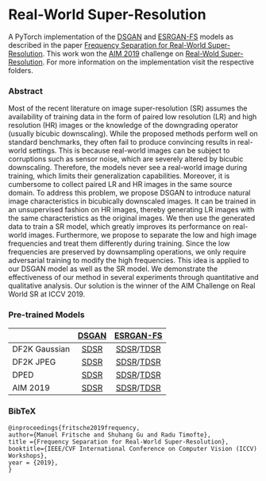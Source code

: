 # Real-World Super-Resolution
A PyTorch implementation of the [DSGAN](https://github.com/ManuelFritsche/real-world-sr/tree/master/dsgan) and [ESRGAN-FS](https://github.com/ManuelFritsche/real-world-sr/tree/master/esrgan-fs) models as described in the paper [Frequency Separation for Real-World Super-Resolution](https://arxiv.org/pdf/1911.07850.pdf). 
This work won the [AIM 2019](http://www.vision.ee.ethz.ch/aim19/) challenge on [Real-Wold Super-Resolution](https://arxiv.org/abs/1911.07783). For more information on the implementation visit the respective folders.

### Abstract
Most of the recent literature on image super-resolution (SR) assumes the availability of training data in the form of paired low resolution (LR) and high resolution (HR) images or the knowledge of the downgrading operator (usually bicubic downscaling). While the proposed methods perform well on standard benchmarks, they often fail to produce convincing results in real-world settings. This is because real-world images can be subject to corruptions such as sensor noise, which are severely altered by bicubic downscaling. Therefore, the models never see a real-world image during training, which limits their generalization capabilities. Moreover, it is cumbersome to collect paired LR and HR images in the same source domain.
To address this problem, we propose DSGAN to introduce natural image characteristics in bicubically downscaled images. It can be trained in an unsupervised fashion on HR images, thereby generating LR images with the same characteristics as the original images. We then use the generated data to train a SR model, which greatly improves its performance on real-world images. Furthermore, we propose to separate the low and high image frequencies and treat them differently during training. Since the low frequencies are preserved by downsampling operations, we only require adversarial training to modify the high frequencies. This idea is applied to our DSGAN model as well as the SR model. We demonstrate the effectiveness of our method in several experiments through quantitative and qualitative analysis. Our solution is the winner of the AIM Challenge on Real World SR at ICCV 2019.

### Pre-trained Models
| |[DSGAN](https://github.com/ManuelFritsche/real-world-sr/tree/master/dsgan)|[ESRGAN-FS](https://github.com/ManuelFritsche/real-world-sr/tree/master/esrgan-fs)|
|---|:---:|:---:|
|DF2K Gaussian|[SDSR](https://data.vision.ee.ethz.ch/timofter/FrequencySeparationRWSR/checkpoints/DSGAN/DF2K_gaussian.tar)|[SDSR](https://data.vision.ee.ethz.ch/timofter/FrequencySeparationRWSR/checkpoints/ESRGAN-FS/DF2K_gaussian_SDSR.tar)/[TDSR](https://data.vision.ee.ethz.ch/timofter/FrequencySeparationRWSR/checkpoints/ESRGAN-FS/DF2K_gaussian_TDSR.tar)|
|DF2K JPEG|[SDSR](https://data.vision.ee.ethz.ch/timofter/FrequencySeparationRWSR/checkpoints/DSGAN/DF2K_jpeg.tar)|[SDSR](https://data.vision.ee.ethz.ch/timofter/FrequencySeparationRWSR/checkpoints/ESRGAN-FS/DF2K_jpeg_SDSR.tar)/[TDSR](https://data.vision.ee.ethz.ch/timofter/FrequencySeparationRWSR/checkpoints/ESRGAN-FS/DF2K_jpeg_TDSR.tar)|
|DPED|[SDSR](https://data.vision.ee.ethz.ch/timofter/FrequencySeparationRWSR/checkpoints/DSGAN/DPED.tar)|[SDSR](https://data.vision.ee.ethz.ch/timofter/FrequencySeparationRWSR/checkpoints/ESRGAN-FS/DF2K_DPED_SDSR.tar)/[TDSR](https://data.vision.ee.ethz.ch/timofter/FrequencySeparationRWSR/checkpoints/ESRGAN-FS/DF2K_DPED_TDSR.tar)|
|AIM 2019|[SDSR](https://data.vision.ee.ethz.ch/timofter/FrequencySeparationRWSR/checkpoints/DSGAN/AIM2019.tar)|[SDSR](https://data.vision.ee.ethz.ch/timofter/FrequencySeparationRWSR/checkpoints/ESRGAN-FS/DF2K_AIM2019_SDSR.tar)/[TDSR](https://data.vision.ee.ethz.ch/timofter/FrequencySeparationRWSR/checkpoints/ESRGAN-FS/DF2K_AIM2019_TDSR.tar)|

### BibTeX
    @inproceedings{fritsche2019frequency,
    author={Manuel Fritsche and Shuhang Gu and Radu Timofte},
    title ={Frequency Separation for Real-World Super-Resolution},
    booktitle={IEEE/CVF International Conference on Computer Vision (ICCV) Workshops},
    year = {2019},
    }
